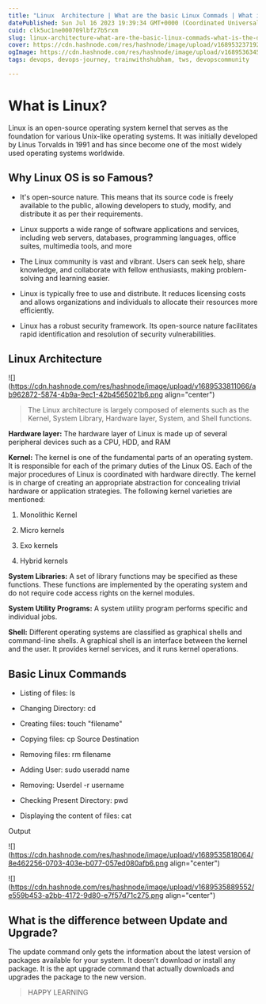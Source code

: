 ```yaml
---
title: "Linux  Architecture | What are the basic Linux Commads | What is the difference between Update and Upgrade ?"
datePublished: Sun Jul 16 2023 19:39:34 GMT+0000 (Coordinated Universal Time)
cuid: clk5uc1ne000709lbfz7b5rxm
slug: linux-architecture-what-are-the-basic-linux-commads-what-is-the-difference-between-update-and-upgrade
cover: https://cdn.hashnode.com/res/hashnode/image/upload/v1689532371926/46fff5db-2d7b-495d-881f-ea2f5bd2c2a6.jpeg
ogImage: https://cdn.hashnode.com/res/hashnode/image/upload/v1689536345971/a4e42284-252e-4557-80ba-69634ae2bdc0.jpeg
tags: devops, devops-journey, trainwithshubham, tws, devopscommunity

---
```


# What is Linux?

Linux is an open-source operating system kernel that serves as the foundation for various Unix-like operating systems. It was initially developed by Linus Torvalds in 1991 and has since become one of the most widely used operating systems worldwide.

## Why Linux OS is so Famous?

* It's open-source nature. This means that its source code is freely available to the public, allowing developers to study, modify, and distribute it as per their requirements.
    
* Linux supports a wide range of software applications and services, including web servers, databases, programming languages, office suites, multimedia tools, and more
    
* The Linux community is vast and vibrant. Users can seek help, share knowledge, and collaborate with fellow enthusiasts, making problem-solving and learning easier.
    
* Linux is typically free to use and distribute. It reduces licensing costs and allows organizations and individuals to allocate their resources more efficiently.
    
* Linux has a robust security framework. Its open-source nature facilitates rapid identification and resolution of security vulnerabilities.
    

## Linux Architecture

![](https://cdn.hashnode.com/res/hashnode/image/upload/v1689533811066/ab962872-5874-4b9a-9ec1-42b4565021b6.png align="center")

> The Linux architecture is largely composed of elements such as the Kernel, System Library, Hardware layer, System, and Shell functions.

**Hardware layer:** The hardware layer of Linux is made up of several peripheral devices such as a CPU, HDD, and RAM

**Kernel:** The kernel is one of the fundamental parts of an operating system. It is responsible for each of the primary duties of the Linux OS. Each of the major procedures of Linux is coordinated with hardware directly. The kernel is in charge of creating an appropriate abstraction for concealing trivial hardware or application strategies. The following kernel varieties are mentioned:

1. Monolithic Kernel 
    
2. Micro kernels 
    
3. Exo kernels 
    
4. Hybrid kernels
    

**System Libraries:** A set of library functions may be specified as these functions. These functions are implemented by the operating system and do not require code access rights on the kernel modules.

**System Utility Programs:** A system utility program performs specific and individual jobs.

**Shell:** Different operating systems are classified as graphical shells and command-line shells. A graphical shell is an interface between the kernel and the user. It provides kernel services, and it runs kernel operations.

## Basic Linux Commands

* Listing of files: ls
    
* Changing Directory: cd
    
* Creating files: touch "filename"
    
* Copying files: cp Source Destination
    
* Removing files: rm filename
    
* Adding User: sudo useradd name
    
* Removing: Userdel -r username
    
* Checking Present Directory: pwd
    
* Displaying the content of files: cat
    

Output

![](https://cdn.hashnode.com/res/hashnode/image/upload/v1689535818064/8e462256-0703-403e-b077-057ed080afb6.png align="center")

![](https://cdn.hashnode.com/res/hashnode/image/upload/v1689535889552/e559b453-a2bb-4172-9d80-e7f57d71c275.png align="center")

## What is the difference between Update and Upgrade?

The update command only gets the information about the latest version of packages available for your system. It doesn’t download or install any package. It is the apt upgrade command that actually downloads and upgrades the package to the new version.

> HAPPY LEARNING